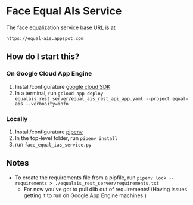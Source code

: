 # Face Equal AIs Service

The face equalization service base URL is at

`https://equal-ais.appspot.com`

## How do I start this?

### On Google Cloud App Engine
1. Install/configurature [google cloud SDK](https://cloud.google.com/sdk/)
1. In a terminal, run `gcloud app deploy equalais_rest_server/equal_ais_rest_api_app.yaml --project equal-ais --verbosity=info`

### Locally

1. Install/configurature [pipenv](https://docs.pipenv.org/)
1. In the top-level folder, run `pipenv install`
1. run `face_equal_ias_service.py`

## Notes

* To create the requirements file from a pipfile, run `pipenv lock --requirements > ./equalais_rest_server/requirements.txt`
    * For now you've got to pull dlib out of requirements! (Having issues getting it to run on Google App Engine machines.)
